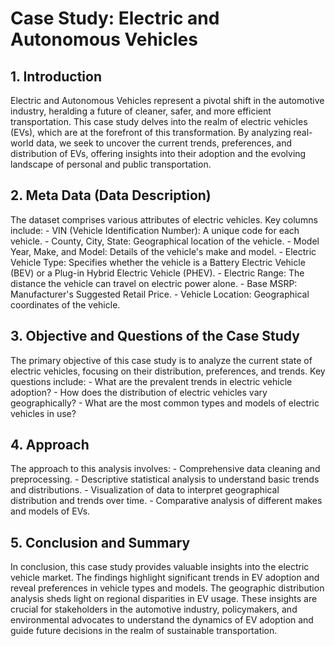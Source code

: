 # **Case Study: Electric and Autonomous Vehicles**

## **1. Introduction**
Electric and Autonomous Vehicles represent a pivotal shift in the automotive industry, heralding a future of cleaner, safer, and more efficient transportation. This case study delves into the realm of electric vehicles (EVs), which are at the forefront of this transformation. By analyzing real-world data, we seek to uncover the current trends, preferences, and distribution of EVs, offering insights into their adoption and the evolving landscape of personal and public transportation.
## **2. Meta Data (Data Description)**
The dataset comprises various attributes of electric vehicles. Key columns include:
\- VIN (Vehicle Identification Number): A unique code for each vehicle.
\- County, City, State: Geographical location of the vehicle.
\- Model Year, Make, and Model: Details of the vehicle's make and model.
\- Electric Vehicle Type: Specifies whether the vehicle is a Battery Electric Vehicle (BEV) or a Plug-in Hybrid Electric Vehicle (PHEV).
\- Electric Range: The distance the vehicle can travel on electric power alone.
\- Base MSRP: Manufacturer's Suggested Retail Price.
\- Vehicle Location: Geographical coordinates of the vehicle.
## **3. Objective and Questions of the Case Study**
The primary objective of this case study is to analyze the current state of electric vehicles, focusing on their distribution, preferences, and trends. Key questions include:
\- What are the prevalent trends in electric vehicle adoption?
\- How does the distribution of electric vehicles vary geographically?
\- What are the most common types and models of electric vehicles in use?
## **4. Approach**
The approach to this analysis involves:
\- Comprehensive data cleaning and preprocessing.
\- Descriptive statistical analysis to understand basic trends and distributions.
\- Visualization of data to interpret geographical distribution and trends over time.
\- Comparative analysis of different makes and models of EVs.
## **5. Conclusion and Summary**
In conclusion, this case study provides valuable insights into the electric vehicle market. The findings highlight significant trends in EV adoption and reveal preferences in vehicle types and models. The geographic distribution analysis sheds light on regional disparities in EV usage. These insights are crucial for stakeholders in the automotive industry, policymakers, and environmental advocates to understand the dynamics of EV adoption and guide future decisions in the realm of sustainable transportation.
